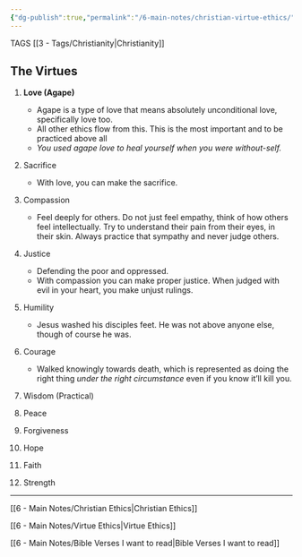 ```yaml
---
{"dg-publish":true,"permalink":"/6-main-notes/christian-virtue-ethics/"}
---
```


TAGS [[3 - Tags/Christianity\|Christianity]]


## The Virtues
1. **Love (Agape)** 
	- Agape is a type of love that means absolutely unconditional love, specifically love too.
	- All other ethics flow from this. This is the most important and to be practiced above all
	- *You used agape love to heal yourself when you were without-self.*
2. Sacrifice
	- With love, you can make the sacrifice.


3. Compassion
	- Feel deeply for others. Do not just feel empathy, think of how others feel intellectually. Try to understand their pain from their eyes, in their skin. Always practice that sympathy and never judge others.
4. Justice
	- Defending the poor and oppressed. 
	- With compassion you can make proper justice. When judged with evil in your heart, you make unjust rulings.


5. Humility
	-  Jesus washed his disciples feet. He was not above anyone else, though of course he was.
6. Courage
	- Walked knowingly towards death, which is represented as doing the right thing *under the right circumstance* even if you know it’ll kill you. 


7. Wisdom (Practical)
8. Peace

9. Forgiveness 
10. Hope

11. Faith 
12. Strength


- - -
[[6 - Main Notes/Christian Ethics\|Christian Ethics]]

[[6 - Main Notes/Virtue Ethics\|Virtue Ethics]]

[[6 - Main Notes/Bible Verses I want to read\|Bible Verses I want to read]]



